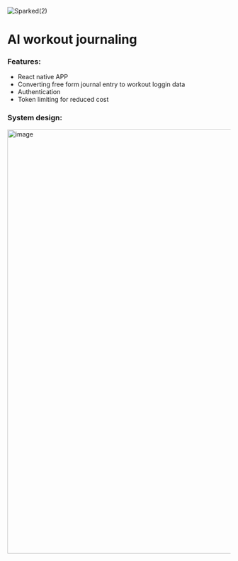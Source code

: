 ![Sparked(2)](https://github.com/user-attachments/assets/20d38474-77e6-4e08-84ad-d069fdd234fe=200x200)
# AI workout journaling

### Features:
- React native APP
- Converting free form journal entry to workout loggin data
- Authentication
- Token limiting for reduced cost

### System design:
<img width="959" alt="image" src="https://github.com/user-attachments/assets/4888eaf1-77a6-40cd-afb6-599f447c06bb" />
